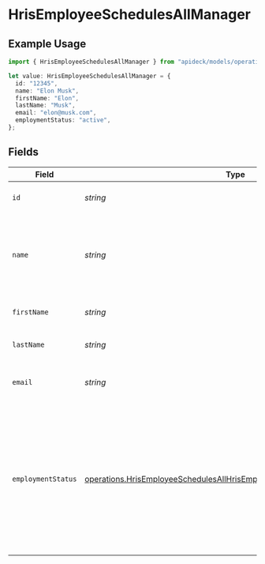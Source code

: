 # HrisEmployeeSchedulesAllManager

## Example Usage

```typescript
import { HrisEmployeeSchedulesAllManager } from "apideck/models/operations";

let value: HrisEmployeeSchedulesAllManager = {
  id: "12345",
  name: "Elon Musk",
  firstName: "Elon",
  lastName: "Musk",
  email: "elon@musk.com",
  employmentStatus: "active",
};
```

## Fields

| Field                                                                                                                                                                | Type                                                                                                                                                                 | Required                                                                                                                                                             | Description                                                                                                                                                          | Example                                                                                                                                                              |
| -------------------------------------------------------------------------------------------------------------------------------------------------------------------- | -------------------------------------------------------------------------------------------------------------------------------------------------------------------- | -------------------------------------------------------------------------------------------------------------------------------------------------------------------- | -------------------------------------------------------------------------------------------------------------------------------------------------------------------- | -------------------------------------------------------------------------------------------------------------------------------------------------------------------- |
| `id`                                                                                                                                                                 | *string*                                                                                                                                                             | :heavy_minus_sign:                                                                                                                                                   | A unique identifier for an object.                                                                                                                                   | 12345                                                                                                                                                                |
| `name`                                                                                                                                                               | *string*                                                                                                                                                             | :heavy_minus_sign:                                                                                                                                                   | The name of the manager, often a combination of their first and last names.                                                                                          | Elon Musk                                                                                                                                                            |
| `firstName`                                                                                                                                                          | *string*                                                                                                                                                             | :heavy_minus_sign:                                                                                                                                                   | The first name of the person.                                                                                                                                        | Elon                                                                                                                                                                 |
| `lastName`                                                                                                                                                           | *string*                                                                                                                                                             | :heavy_minus_sign:                                                                                                                                                   | The last name of the person.                                                                                                                                         | Musk                                                                                                                                                                 |
| `email`                                                                                                                                                              | *string*                                                                                                                                                             | :heavy_minus_sign:                                                                                                                                                   | The email address of the manager.                                                                                                                                    | elon@musk.com                                                                                                                                                        |
| `employmentStatus`                                                                                                                                                   | [operations.HrisEmployeeSchedulesAllHrisEmployeeSchedulesEmploymentStatus](../../models/operations/hrisemployeeschedulesallhrisemployeeschedulesemploymentstatus.md) | :heavy_minus_sign:                                                                                                                                                   | The employment status of the employee, indicating whether they are currently employed, inactive, terminated, or in another status.                                   | active                                                                                                                                                               |